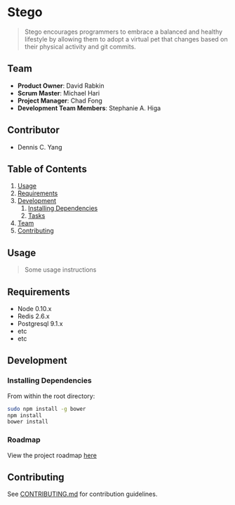 # Stego

> Stego encourages programmers to embrace a balanced and healthy lifestyle by allowing them to adopt a virtual pet that changes based on their physical activity and git commits.

## Team

  - __Product Owner__: David Rabkin
  - __Scrum Master__: Michael Hari
  - __Project Manager__: Chad Fong
  - __Development Team Members__: Stephanie A. Higa
## Contributor
  - Dennis C. Yang
## Table of Contents

1. [Usage](#Usage)
1. [Requirements](#requirements)
1. [Development](#development)
    1. [Installing Dependencies](#installing-dependencies)
    1. [Tasks](#tasks)
1. [Team](#team)
1. [Contributing](#contributing)

## Usage

> Some usage instructions

## Requirements

- Node 0.10.x
- Redis 2.6.x
- Postgresql 9.1.x
- etc
- etc

## Development

### Installing Dependencies

From within the root directory:

```sh
sudo npm install -g bower
npm install
bower install
```

### Roadmap

View the project roadmap [here](LINK_TO_PROJECT_ISSUES)


## Contributing

See [CONTRIBUTING.md](CONTRIBUTING.md) for contribution guidelines.
